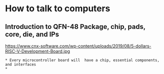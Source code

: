 #  How to talk to computers
##  Introduction to QFN-48 Package, chip, pads, core, die, and IPs
https://www.cnx-software.com/wp-content/uploads/2019/08/5-dollars-RISC-V-Development-Board.jpg

    * Every microcontroller board will  have a chip, essential components, and interfaces  
    *

  
